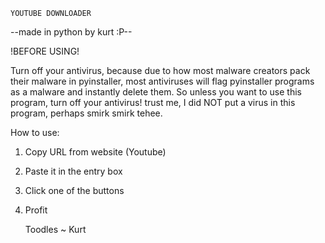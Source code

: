     YOUTUBE DOWNLOADER 
--made in python by kurt :P--

!BEFORE USING!

Turn off your antivirus, because due to how most malware creators
pack their malware in pyinstaller, most antiviruses will flag
pyinstaller programs as a malware and instantly delete them. So 
unless you want to use this program, turn off your antivirus!
trust me, I did NOT put a virus in this program, perhaps smirk 
smirk tehee.

How to use:

1. Copy URL from website (Youtube)
2. Paste it in the entry box
3. Click one of the buttons
4. Profit

      Toodles ~ Kurt
